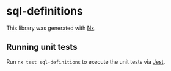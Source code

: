 # sql-definitions

This library was generated with [Nx](https://nx.dev).

## Running unit tests

Run `nx test sql-definitions` to execute the unit tests via [Jest](https://jestjs.io).

